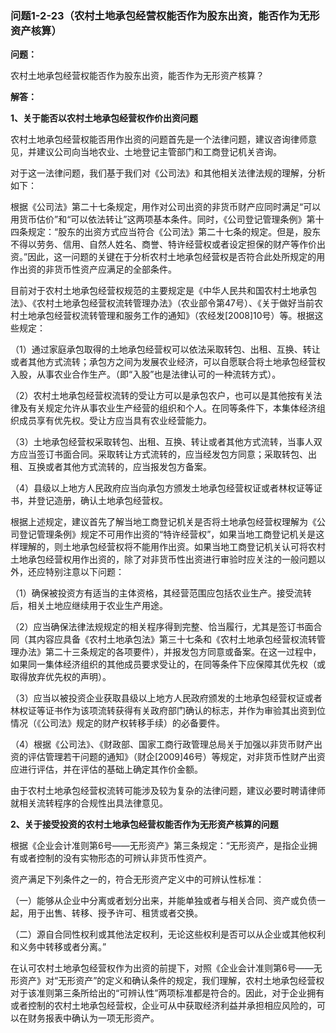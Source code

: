### 问题1-2-23（农村土地承包经营权能否作为股东出资，能否作为无形资产核算）

**问题：**

农村土地承包经营权能否作为股东出资，能否作为无形资产核算？

**解答：**

**1、关于能否以农村土地承包经营权作价出资问题**

农村土地承包经营权能否用作出资的问题首先是一个法律问题，建议咨询律师意见，并建议公司向当地农业、土地登记主管部门和工商登记机关咨询。

对于这一法律问题，我们基于我们对《公司法》和其他相关法律法规的理解，分析如下：

根据《公司法》第二十七条规定，用作对公司出资的非货币财产应同时满足“可以用货币估价”和“可以依法转让”这两项基本条件。同时，《公司登记管理条例》第十四条规定：“股东的出资方式应当符合《公司法》第二十七条的规定。但是，股东不得以劳务、信用、自然人姓名、商誉、特许经营权或者设定担保的财产等作价出资。”因此，这一问题的关键在于分析农村土地承包经营权是否符合此处所规定的用作出资的非货币性资产应满足的全部条件。

目前对于农村土地承包经营权规范的主要规定是《中华人民共和国农村土地承包法》、《农村土地承包经营权流转管理办法》（农业部令第47号）、《关于做好当前农村土地承包经营权流转管理和服务工作的通知》（农经发[2008]10号）等。根据这些规定：

（1）通过家庭承包取得的土地承包经营权可以依法采取转包、出租、互换、转让或者其他方式流转；承包方之间为发展农业经济，可以自愿联合将土地承包经营权入股，从事农业合作生产。（即“入股”也是法律认可的一种流转方式）。

（2）农村土地承包经营权流转的受让方可以是承包农户，也可以是其他按有关法律及有关规定允许从事农业生产经营的组织和个人。在同等条件下，本集体经济组织成员享有优先权。受让方应当具有农业经营能力。

（3）土地承包经营权采取转包、出租、互换、转让或者其他方式流转，当事人双方应当签订书面合同。采取转让方式流转的，应当经发包方同意；采取转包、出租、互换或者其他方式流转的，应当报发包方备案。

（4）县级以上地方人民政府应当向承包方颁发土地承包经营权证或者林权证等证书，并登记造册，确认土地承包经营权。

根据上述规定，建议首先了解当地工商登记机关是否将土地承包经营权理解为《公司登记管理条例》规定不可用作出资的“特许经营权”，如果当地工商登记机关是这样理解的，则土地承包经营权将不能用作出资。如果当地工商登记机关认可将农村土地承包经营权用作出资的，除了对非货币性出资进行审验时应关注的一般问题以外，还应特别注意以下问题：

（1）确保被投资方有适当的主体资格，其经营范围应包括农业生产。接受流转后，相关土地应继续用于农业生产用途。

（2）应当确保法律法规规定的相关程序得到完整、恰当履行，尤其是签订书面合同（其内容应具备《农村土地承包法》第三十七条和《农村土地承包经营权流转管理办法》第二十三条规定的各项要件），并报发包方同意或备案。在这一过程中，如果同一集体经济组织的其他成员要求受让的，在同等条件下应保障其优先权（或取得放弃优先权的声明）。

（3）应当以被投资企业获取县级以上地方人民政府颁发的土地承包经营权证或者林权证等证书作为该项流转获得有关政府部门确认的标志，并作为审验其出资到位情况（《公司法》规定的财产权转移手续）的必备要件。

（4）根据《公司法》、《财政部、国家工商行政管理总局关于加强以非货币财产出资的评估管理若干问题的通知》（财企[2009]46号）等规定，对非货币性财产出资应进行评估，并在评估的基础上确定其作价金额。

由于农村土地承包经营权流转可能涉及较为复杂的法律问题，建议必要时聘请律师就相关流转程序的合规性出具法律意见。

**2、关于接受投资的农村土地承包经营权能否作为无形资产核算的问题**

根据《企业会计准则第6号——无形资产》第三条规定：“无形资产，是指企业拥有或者控制的没有实物形态的可辨认非货币性资产。

资产满足下列条件之一的，符合无形资产定义中的可辨认性标准：

（一）能够从企业中分离或者划分出来，并能单独或者与相关合同、资产或负债一起，用于出售、转移、授予许可、租赁或者交换。

（二）源自合同性权利或其他法定权利，无论这些权利是否可以从企业或其他权利和义务中转移或者分离。”

在认可农村土地承包经营权作为出资的前提下，对照《企业会计准则第6号——无形资产》对“无形资产”的定义和确认条件的规定，我们理解，农村土地承包经营权对于该准则第三条所给出的“可辨认性”两项标准都是符合的。因此，对于企业拥有或者控制的农村土地承包经营权，企业可从中获取经济利益并承担相应风险的，可以在财务报表中确认为一项无形资产。